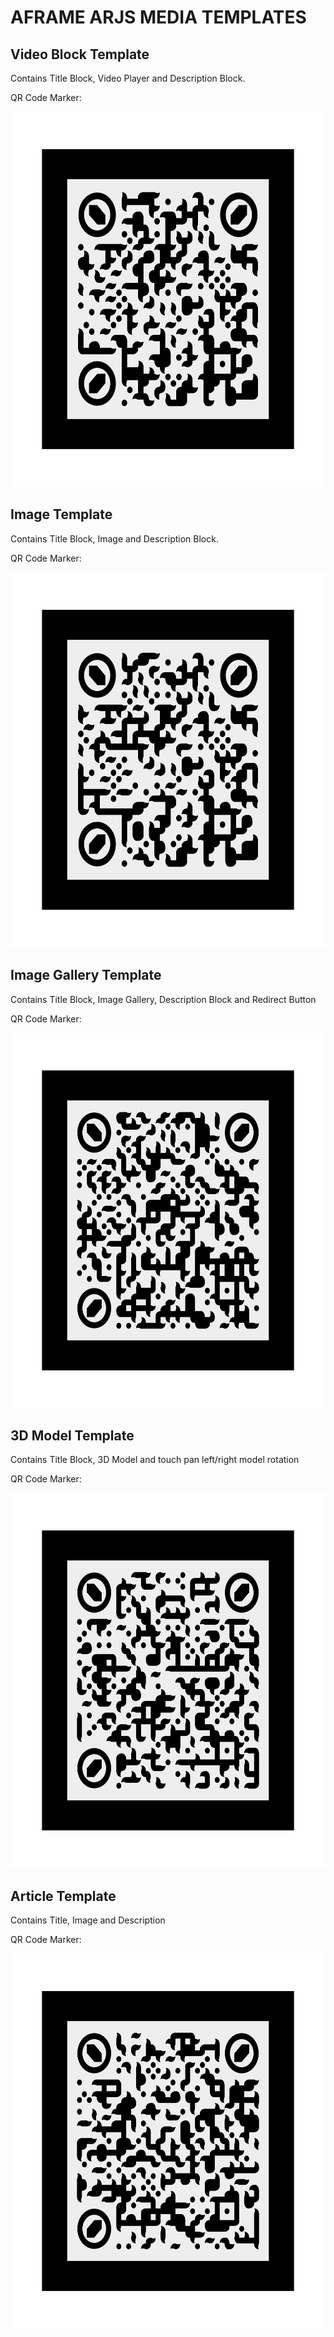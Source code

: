 # AFRAME ARJS MEDIA TEMPLATES

## Video Block Template
Contains Title Block, Video Player and Description Block. 

<p>QR Code Marker:<p>

<img src="https://github.com/jphungcode/ar-video-template/blob/master/public/static/pattern/pattern-video-qr-code.png" width="600" height="600" alt="video block template marker"/>

## Image Template
Contains Title Block, Image and Description Block. 

<p>QR Code Marker:<p>

<img src="https://github.com/jphungcode/ar-video-template/blob/master/public/static/pattern/pattern-image-qr-code.png" width="600" height="600" alt="video block template marker"/>


## Image Gallery Template
Contains Title Block, Image Gallery, Description Block and Redirect Button

<p>QR Code Marker:<p>

<img src="https://github.com/jphungcode/ar-video-template/blob/master/public/static/pattern/pattern-imagegallery-qr-code.png" width="600" height="600" alt="video block template marker"/>


## 3D Model Template
Contains Title Block, 3D Model and touch pan left/right model rotation

<p>QR Code Marker:<p>

<img src="https://github.com/jphungcode/ar-video-template/blob/master/public/static/pattern/pattern-3dmodel-qr-code.png" width="600" height="600" alt="video block template marker"/>

## Article Template
Contains Title, Image and Description

<p>QR Code Marker:<p>

<img src="https://github.com/jphungcode/ar-video-template/blob/master/public/static/pattern/pattern-article-qr-code.png" width="600" height="600" alt="video block template marker"/>

